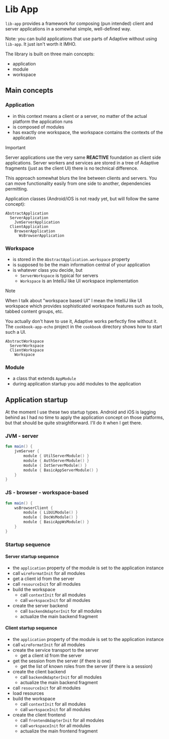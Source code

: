# Lib App

`lib-app` provides a framework for composing (pun intended) client and server applications
in a somewhat simple, well-defined way.

Note: you can build applications that use parts of Adaptive without using `lib-app`. It just
isn't worth it IMHO.

The library is built on three main concepts:

- application
- module
- workspace

## Main concepts

### Application

- in this context means a client or a server, no matter of the actual platform the application runs
- is composed of modules
- has exactly one workspace, the workspace contains the contexts of the application

> [!IMPORTANT]
> 
> Server applications use the very same **REACTIVE** foundation as client side applications.
> Server workers and services are stored in a tree of Adaptive fragments (just as the client
> UI) there is no technical difference.
> 
> This approach somewhat blurs the line between clients and servers. You can move functionality
> easily from one side to another, dependencies permitting.
> 

Application classes (Android/iOS is not ready yet, but will follow the same concept):

```text
AbstractApplication
  ServerApplication
    JvmServerApplication
  ClientApplication
    BrowserApplication
      WsBrowserApplication
```

### Workspace

- is stored in the `AbstractApplication.workspace` property
- is supposed to be the main information central of your application
- is whatever class you decide, but
  - `ServerWorkspace` is typical for servers
  - `Workspace` is an IntelliJ like UI workspace implementation

> [!Note]
> 
> When I talk about "workspace based UI" I mean the IntelliJ like UI workspace which
> provides sophisticated workspace features such as tools, tabbed content groups, etc.
> 
> You actually don't have to use it, Adaptive works perfectly fine without it. The
> `cookbook-app-echo` project in the `cookbook` directory shows how to start such a UI.
> 

```text
AbstractWorkspace
  ServerWorkspace
  ClientWorkspace
    Workspace
```

### Module

- a class that extends `AppModule`
- during application startup you add modules to the application

## Application startup

At the moment I use these two startup types. Android and iOS is lagging behind as I
had no time to apply the application concept on those platforms, but that should
be quite straightforward. I'll do it when I get there.

### JVM - server

```kotlin
fun main() {
    jvmServer {
        module { UtilServerModule() }
        module { AuthServerModule() }
        module { IotServerModule() }
        module { BasicAppServerModule() }
    }
}
```

### JS - browser - workspace-based

```kotlin
fun main() {
    wsBrowserClient {
        module { LibUiModule() }
        module { DocWsModule() }
        module { BasicAppWsModule() }
    }
}
```

### Startup sequence

#### Server startup sequence

- the `application` property of the module is set to the application instance
- call `wireFormatInit` for all modules
- get a client id from the server
- call `resourceInit` for all modules
- build the workspace
  - call `contextInit` for all modules
  - call `workspaceInit` for all modules
- create the server backend
  - call `backendAdapterInit` for all modules
  - actualize the main backend fragment

#### Client startup sequence

- the `application` property of the module is set to the application instance
- call `wireFormatInit` for all modules
- create the service transport to the server
  - get a client id from the server
- get the session from the server (if there is one)
  - get the list of known roles from the server (if there is a session)
- create the client backend
  - call `backendAdapterInit` for all modules
  - actualize the main backend fragment
- call `resourceInit` for all modules
- load resources
- build the workspace
  - call `contextInit` for all modules
  - call `workspaceInit` for all modules
- create the client frontend
  - call `frontendAdapterInit` for all modules
  - call `workspaceInit` for all modules
  - actualize the main frontend fragment